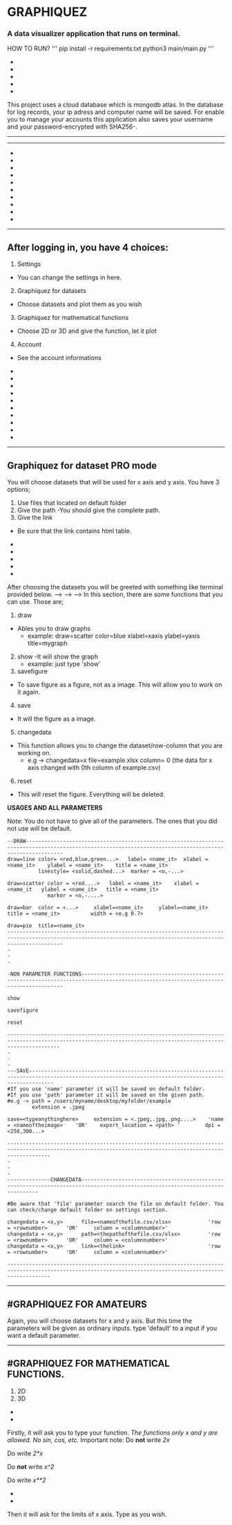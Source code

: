 # GRAPHIQUEZ
### A data visualizer application that runs on terminal.







HOW TO RUN?
'''
pip install -r requirements.txt
python3 main/main.py
'''



-
-
-
-
-

This project uses a cloud database which is mongodb atlas. In the database for log records, your ip adress and computer name will be saved. For enable you to manage your accounts this application also saves your username and your password-encrypted with SHA256-. 



        
----------------------------------------------------------------------------------------------------------------------------------------------------------
---------------------------------------------------------------------------------------------------------------------------------------------------------
-
-

-
-
-
-
-
-
-
-






------------------------------------------
After logging in, you have 4 choices:
--------------------------------------


1. Settings 
  - You can change the settings in here.
2. Graphiquez for datasets
  - Choose datasets and plot them as you wish
3. Graphiquez for mathematical functions
  - Choose 2D or 3D and give the function, let it plot
4. Account
  - See the account informations
  
  
  
  
 -
 -
 -
 -
 -
 -
 -
 -
 -
 -
 
  
  
  
---------------------------------------------------------------
Graphiquez for dataset PRO mode
---------------------------------------------------------------

You will choose datasets that will be used for x axis and y axis. You have 3 options;
1. Use files that located on default folder 
2. Give the path 
  -You should give the complete path.
3. Give the link
  - Be sure that the link contains html table.

-
-
-
-
-




After choosing the datasets you will be greeted with something like terminal provided below. 
-->
-->
-->
In this section, there are some functions that you can use. 
Those are;


1. draw
  - Ables you to draw graphs
    - example: draw=scatter color=blue xlabel=xaxis ylabel=yaxis title=mygraph
2. show
  -It will show the graph
    - example: just type 'show'
3. savefigure
  - To save figure as a figure, not as a image. This will allow you to work on it again.
4. save
  - It will the figure as a image.
5. changedata 
  - This function allows you to change the dataset/row-column that you are working on.
    - e.g -> changedata=x file=example.xlsx column= 0 (the data for x axis changed with 0th column of example.csv)
6. reset
  - This will reset the figure. Everything will be deleted.
 
 

 
**__USAGES AND ALL PARAMETERS__**

Note: You do not have to give all of the parameters. The ones that you did not use will be default.
```
--DRAW--------------------------------------------------------------------------------------------------------------------------------------------------------
draw=line color= <red,blue,green...>   label= <name_it>  xlabel = <name_it>    ylabel = <name_it>    title = <name_it>    
          linestyle= <solid,dashed...>  marker = <o,-...>

draw=scatter color = <red....>   label = <name_it>    xlabel = <name_it   ylabel = <name_it>   title = <name_it> 
             marker = <o,-....>  
             
draw=bar  color = <...>     xlabel=<name_it>     ylabel=<name_it>       title = <name_it>          width = <e.g 0.7>

draw=pie  title=<name_it> 
--------------------------------------------------------------------------------------------------------------------------------------------------------------
-
-
-

-NON PARAMETER FUNCTIONS--------------------------------------------------------------------------------------------------------------------------------------

show

savefigure 

reset 

-------------------------------------------------------------------------------------------------------------------------------------------------------------
-
-
-
---SAVE----------------------------------------------------------------------------------------------------------------------------------------------------
#If you use 'name' parameter it will be saved on default folder. 
#If you use 'path' parameter it will be saved on the given path. 
#e.g -> path = /users/myname/desktop/myfolder/example 
        extension = .jpeg

save=<typeanythinghere>     extension = <.jpeg,.jpg,.png....>    'name = <nameoftheimage>    'OR'    export_location = <path> '        dpi = <250,300...>

----------------------------------------------------------------------------------------------------------------------------------------------------------
-
-
-
--------------CHANGEDATA------------------------------------------------------------------------------------------------------------------------------

#Be aware that 'file' parameter search the file on default folder. You can check/change default folder on settings section.

changedata = <x,y>      file=<nameofthefile.csv/xlsx>            'row = <rownumber>      'OR'     column = <columnnumber>'
changedata = <x,y>      path=<thepathofthefile.csv/xlsx>         'row = <rownumber>      'OR'     column = <columnnumber>'
changedata = <x,y>      link=<thelink>                           'row = <rownumber>      'OR'     column = <columnnumber>'

----------------------------------------------------------------------------------------------------------------------------------------------------------

```
     
----------------------------------------------------------------------------------------------------------------------------------------------------------
#GRAPHIQUEZ FOR AMATEURS
----------------------------------------------------------------------------------------------------------------------------------------------------------
Again, you will choose datasets for x and y axis. But this time the parameters will be given as ordinary inputs.
type 'default' to a input if you want a default parameter.



----------------------------------------------------------------------------------------------------------------------------------------------------------
#GRAPHIQUEZ FOR MATHEMATICAL FUNCTIONS.
----------------------------------------------------------------------------------------------------------------------------------------------------------
1. 2D
2. 3D
-
-

Firstly, it will ask you to type your function. _The functions only x and y are allowed. No sin, cos, etc._
Important note: 
Do **not** write _2x_

Do     write _2*x_

Do **not** write _x^2_

Do     write _x**2_

-
-

Then it will ask for the limits of x axis. Type as you wish.





